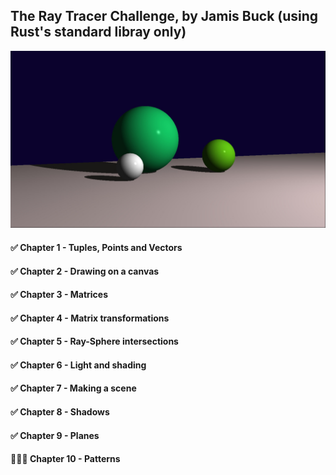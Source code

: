 ## The Ray Tracer Challenge, by Jamis Buck (using Rust's standard libray only)

![spheres](https://raw.githubusercontent.com/guimauveb/the-ray-tracer-challenge/main/spheres.jpg)

#### ✅ Chapter 1 - Tuples, Points and Vectors 

#### ✅  Chapter 2 - Drawing on a canvas

#### ✅ Chapter 3 - Matrices 

#### ✅ Chapter 4 - Matrix transformations

#### ✅ Chapter 5 - Ray-Sphere intersections

#### ✅ Chapter 6 - Light and shading

#### ✅ Chapter 7 - Making a scene

#### ✅ Chapter 8 - Shadows

#### ✅ Chapter 9 - Planes

#### 👨🏼‍💻 Chapter 10 - Patterns




